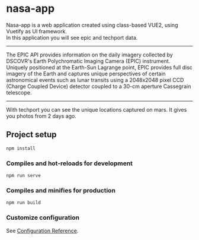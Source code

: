 # nasa-app
Nasa-app is a web application created using class-based VUE2, using Vuetify as UI framework.<br />
In this application you will see epic and techport data.<br /> <hr />
The EPIC API provides information on the daily imagery collected by DSCOVR's Earth Polychromatic Imaging Camera (EPIC) instrument. Uniquely positioned at the Earth-Sun Lagrange point, EPIC provides full disc imagery of the Earth and captures unique perspectives of certain astronomical events such as lunar transits using a 2048x2048 pixel CCD (Charge Coupled Device) detector coupled to a 30-cm aperture Cassegrain telescope.<br /> <hr />
With techport you can see the unique locations captured on mars. It gives you photos from 2 days ago.



## Project setup
```
npm install
```

### Compiles and hot-reloads for development
```
npm run serve
```

### Compiles and minifies for production
```
npm run build
```

### Customize configuration
See [Configuration Reference](https://cli.vuejs.org/config/).
